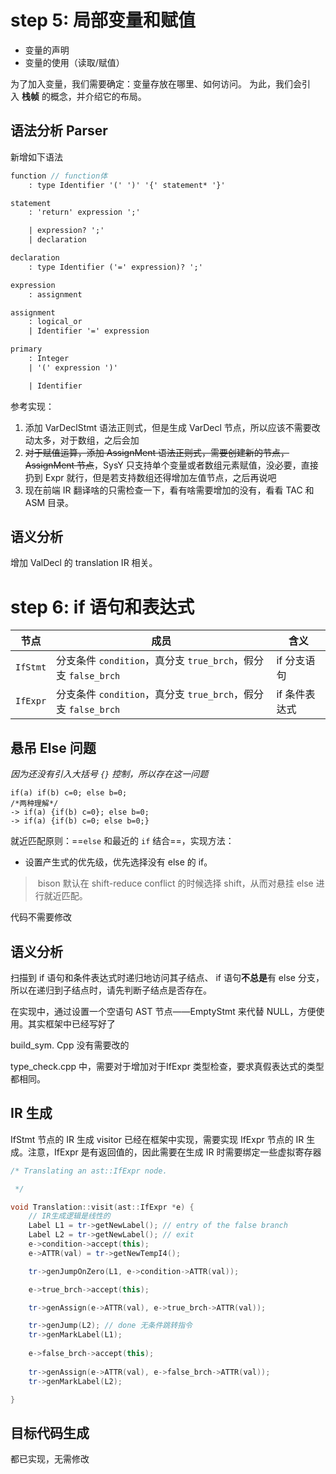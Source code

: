 # step 5: 局部变量和赋值

- 变量的声明
- 变量的使用（读取/赋值）

为了加入变量，我们需要确定：变量存放在哪里、如何访问。 为此，我们会引入 **栈帧** 的概念，并介绍它的布局。

## 语法分析 Parser

新增如下语法

```Yacc
function // function体
    : type Identifier '(' ')' '{' statement* '}'

statement
    : 'return' expression ';'

    | expression? ';'
    | declaration

declaration
    : type Identifier ('=' expression)? ';'

expression
    : assignment

assignment
    : logical_or
    | Identifier '=' expression

primary
    : Integer
    | '(' expression ')'

    | Identifier
```

参考实现：

1. 添加 VarDeclStmt 语法正则式，但是生成 VarDecl 节点，所以应该不需要改动太多，对于数组，之后会加
2.  ~~对于赋值运算，添加 AssignMent 语法正则式，需要创建新的节点，AssignMent 节点~~，SysY 只支持单个变量或者数组元素赋值，没必要，直接扔到 Expr 就行，但是若支持数组还得增加左值节点，之后再说吧
3. 现在前端 IR 翻译啥的只需检查一下，看有啥需要增加的没有，看看 TAC 和 ASM 目录。

## 语义分析

增加 ValDecl 的 translation IR 相关。

# step 6: if 语句和表达式


|节点|成员|含义|
|---|---|---|
|`IfStmt`|分支条件 `condition`，真分支 `true_brch`，假分支 `false_brch`|if 分支语句|
|`IfExpr`|分支条件 `condition`，真分支 `true_brch`，假分支 `false_brch`|if 条件表达式|

## 悬吊 Else 问题

*因为还没有引入大括号 `{}` 控制，所以存在这一问题*

```
if(a) if(b) c=0; else b=0;
/*两种理解*/
-> if(a) {if(b) c=0}; else b=0;
-> if(a) {if(b) c=0; else b=0;}
```

就近匹配原则：==`else` 和最近的 `if` 结合==，实现方法：

- 设置产生式的优先级，优先选择没有 else 的 if。

> bison 默认在 shift-reduce conflict 的时候选择 shift，从而对悬挂 else 进行就近匹配。

代码不需要修改

## 语义分析

扫描到 if 语句和条件表达式时递归地访问其子结点、 if 语句**不总是**有 else 分支，所以在递归到子结点时，请先判断子结点是否存在。

在实现中，通过设置一个空语句 AST 节点——EmptyStmt 来代替 NULL，方便使用。其实框架中已经写好了

build_sym. Cpp 没有需要改的

type_check.cpp 中，需要对于增加对于IfExpr 类型检查，要求真假表达式的类型都相同。

## IR 生成

IfStmt 节点的 IR 生成 visitor 已经在框架中实现，需要实现 IfExpr 节点的 IR 生成。注意，IfExpr 是有返回值的，因此需要在生成 IR 时需要绑定一些虚拟寄存器

```c++
/* Translating an ast::IfExpr node.

 */

void Translation::visit(ast::IfExpr *e) {
    // IR生成逻辑是线性的
    Label L1 = tr->getNewLabel(); // entry of the false branch
    Label L2 = tr->getNewLabel(); // exit
    e->condition->accept(this);
    e->ATTR(val) = tr->getNewTempI4();

    tr->genJumpOnZero(L1, e->condition->ATTR(val));

    e->true_brch->accept(this);

    tr->genAssign(e->ATTR(val), e->true_brch->ATTR(val));

    tr->genJump(L2); // done 无条件跳转指令
    tr->genMarkLabel(L1);
    
    e->false_brch->accept(this);
    
    tr->genAssign(e->ATTR(val), e->false_brch->ATTR(val));
	tr->genMarkLabel(L2);

}
```

## 目标代码生成

都已实现，无需修改
